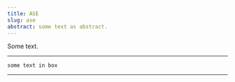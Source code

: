 ```yaml
---
title: ASE
slug: ase
abstract: some text as abstract.
---
```


Some text.



---
```
some text in box
```
---
    
